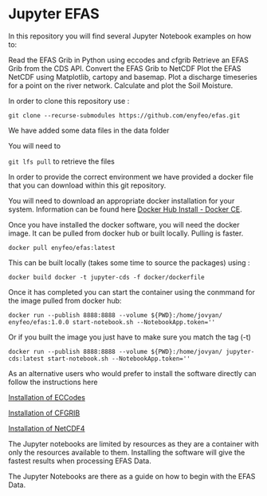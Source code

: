 # Jupyter EFAS

In this repository you will find several Jupyter Notebook examples on how to:

Read the EFAS Grib in Python using eccodes and cfgrib
Retrieve an EFAS Grib from the CDS API.
Convert the EFAS Grib to NetCDF
Plot the EFAS NetCDF using Matplotlib, cartopy and basemap.
Plot a discharge timeseries for a point on the river network.
Calculate and plot the Soil Moisture.

In order to clone this repository use :

```git clone --recurse-submodules https://github.com/enyfeo/efas.git```

We have added some data files in the data folder

You will need to 

```git lfs pull``` to retrieve the files

In order to provide the correct environment we have provided a docker file that you can download within this git repository.

You will need to download an appropriate docker installation for your system.
Information can be found here [Docker Hub Install - Docker CE](https://docs.docker.com/install/).

Once you have installed the docker software, you will need the docker image.
It can be pulled from docker hub or built locally. Pulling is faster.

```docker pull enyfeo/efas:latest```

This can be built locally (takes some time to source the packages) using :

```docker build docker -t jupyter-cds -f docker/dockerfile```

Once it has completed you can start the container using the conmmand for the image pulled from docker hub: 

```docker run --publish 8888:8888 --volume ${PWD}:/home/jovyan/ enyfeo/efas:1.0.0 start-notebook.sh --NotebookApp.token=''```

Or if you built the image you just have to make sure you match the tag (-t)

```docker run --publish 8888:8888 --volume ${PWD}:/home/jovyan/ jupyter-cds:latest start-notebook.sh --NotebookApp.token=''```

As an alternative users who would prefer to install the software directly can follow the instructions here

[Installation of ECCodes](https://confluence.ecmwf.int/display/ECC/ecCodes+installation)

[Installation of CFGRIB](https://github.com/ecmwf/cfgrib)

[Installation of NetCDF4](https://pypi.org/project/netCDF4/)

The Jupyter notebooks are limited by resources as they are a container with only the resources available to them.
Installing the software will give the fastest results when processing EFAS Data.

The Jupyter Notebooks are there as a guide on how to begin with the EFAS Data.
